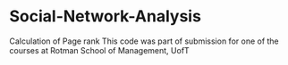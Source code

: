 # Social-Network-Analysis
Calculation of Page rank
This code was part of submission for one of the courses at Rotman School of Management, UofT
